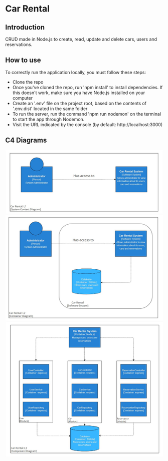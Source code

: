 # Car Rental

## Introduction

CRUD made in Node.js to create, read, update and delete cars, users and reservations.

## How to use

To correctly run the application locally, you must follow these steps:
- Clone the repo
- Once you've cloned the repo, run 'npm install' to install dependencies. If this doesn't work, make sure you have Node.js installed on your computer
- Create an '.env' file on the project root, based on the contents of '.env.dist' located in the same folder
- To run the server, run the command 'npm run nodemon' on the terminal to start the app through Nodemon.
- Visit the URL indicated by the console (by default: http://localhost:3000)

## C4 Diagrams
![Level 1](https://github.com/Nullim/car-rental/raw/main/diagrams/level1.jpg 'Level 1')
![Level 2](https://github.com/Nullim/car-rental/raw/main/diagrams/level2.jpg 'Level 2')
![Level 3](https://github.com/Nullim/car-rental/raw/main/diagrams/level3.jpg 'Level 3')